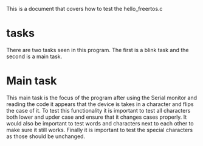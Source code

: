 This is a document that covers how to test the hello_freertos.c

# tasks
There are two tasks seen in this program. The first is a blink task and the second is a main task.

# Main task
This main task is the focus of the program after using the Serial monitor and reading the code it appears that the device is takes in a character and flips the case of it. To test this functionality it is important to test all characters both lower and upder case and ensure that it changes cases properly. It would also be important to test words and characters next to each other to make sure it still works. Finally it is important to test the special characters as those should be unchanged.